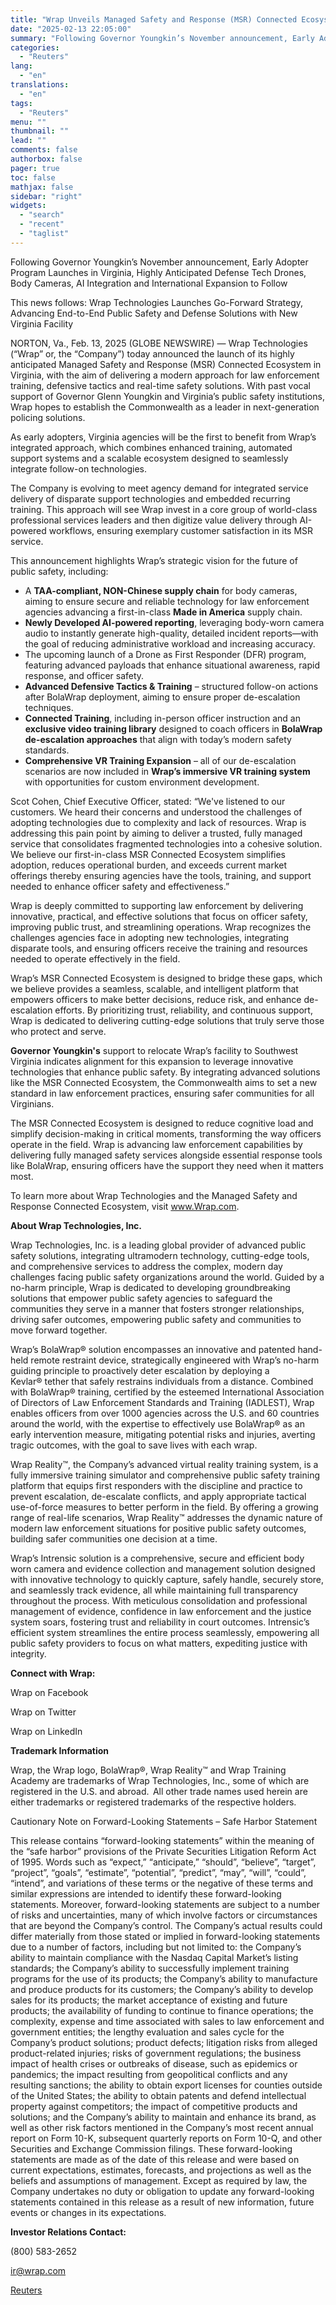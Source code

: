 ```yaml
---
title: "Wrap Unveils Managed Safety and Response (MSR) Connected Ecosystem in Virginia"
date: "2025-02-13 22:05:00"
summary: "Following Governor Youngkin’s November announcement, Early Adopter Program Launches in Virginia, Highly Anticipated Defense Tech Drones, Body Cameras, AI Integration and International Expansion to FollowThis news follows: Wrap Technologies Launches Go-Forward Strategy, Advancing End-to-End Public Safety and Defense Solutions with New Virginia FacilityNORTON, Va., Feb. 13, 2025 (GLOBE NEWSWIRE) —..."
categories:
  - "Reuters"
lang:
  - "en"
translations:
  - "en"
tags:
  - "Reuters"
menu: ""
thumbnail: ""
lead: ""
comments: false
authorbox: false
pager: true
toc: false
mathjax: false
sidebar: "right"
widgets:
  - "search"
  - "recent"
  - "taglist"
---
```


Following Governor Youngkin’s November announcement, Early Adopter Program Launches in Virginia, Highly Anticipated Defense Tech Drones, Body Cameras, AI Integration and International Expansion to Follow

This news follows: Wrap Technologies Launches Go-Forward Strategy, Advancing End-to-End Public Safety and Defense Solutions with New Virginia Facility

NORTON, Va., Feb. 13, 2025 (GLOBE NEWSWIRE) — Wrap Technologies (“Wrap” or, the “Company”) today announced the launch of its highly anticipated Managed Safety and Response (MSR) Connected Ecosystem in Virginia, with the aim of delivering a modern approach for law enforcement training, defensive tactics and real-time safety solutions. With past vocal support of Governor Glenn Youngkin and Virginia’s public safety institutions, Wrap hopes to establish the Commonwealth as a leader in next-generation policing solutions.

As early adopters, Virginia agencies will be the first to benefit from Wrap’s integrated approach, which combines enhanced training, automated support systems and a scalable ecosystem designed to seamlessly integrate follow-on technologies.

The Company is evolving to meet agency demand for integrated service delivery of disparate support technologies and embedded recurring training. This approach will see Wrap invest in a core group of world-class professional services leaders and then digitize value delivery through AI-powered workflows, ensuring exemplary customer satisfaction in its MSR service.

This announcement highlights Wrap’s strategic vision for the future of public safety, including:

* A **TAA-compliant, NON-Chinese supply chain** for body cameras, aiming to ensure secure and reliable technology for law enforcement agencies advancing a first-in-class **Made in America** supply chain.
* **Newly Developed AI-powered reporting**, leveraging body-worn camera audio to instantly generate high-quality, detailed incident reports—with the goal of reducing administrative workload and increasing accuracy.
* The upcoming launch of a Drone as First Responder (DFR) program, featuring advanced payloads that enhance situational awareness, rapid response, and officer safety.
* **Advanced Defensive Tactics & Training** – structured follow-on actions after BolaWrap deployment, aiming to ensure proper de-escalation techniques.
* **Connected Training**, including in-person officer instruction and an **exclusive video training library** designed to coach officers in **BolaWrap de-escalation approaches** that align with today’s modern safety standards.
* **Comprehensive VR Training Expansion** – all of our de-escalation scenarios are now included in **Wrap’s immersive VR training system** with opportunities for custom environment development.

Scot Cohen, Chief Executive Officer, stated: “We've listened to our customers. We heard their concerns and understood the challenges of adopting technologies due to complexity and lack of resources. Wrap is addressing this pain point by aiming to deliver a trusted, fully managed service that consolidates fragmented technologies into a cohesive solution. We believe our first-in-class MSR Connected Ecosystem simplifies adoption, reduces operational burden, and exceeds current market offerings thereby ensuring agencies have the tools, training, and support needed to enhance officer safety and effectiveness.”

Wrap is deeply committed to supporting law enforcement by delivering innovative, practical, and effective solutions that focus on officer safety, improving public trust, and streamlining operations. Wrap recognizes the challenges agencies face in adopting new technologies, integrating disparate tools, and ensuring officers receive the training and resources needed to operate effectively in the field.

Wrap’s MSR Connected Ecosystem is designed to bridge these gaps, which we believe provides a seamless, scalable, and intelligent platform that empowers officers to make better decisions, reduce risk, and enhance de-escalation efforts. By prioritizing trust, reliability, and continuous support, Wrap is dedicated to delivering cutting-edge solutions that truly serve those who protect and serve.

**Governor Youngkin's** support to relocate Wrap’s facility to Southwest Virginia indicates alignment for this expansion to leverage innovative technologies that enhance public safety. By integrating advanced solutions like the MSR Connected Ecosystem, the Commonwealth aims to set a new standard in law enforcement practices, ensuring safer communities for all Virginians.

The MSR Connected Ecosystem is designed to reduce cognitive load and simplify decision-making in critical moments, transforming the way officers operate in the field. Wrap is advancing law enforcement capabilities by delivering fully managed safety services alongside essential response tools like BolaWrap, ensuring officers have the support they need when it matters most.

To learn more about Wrap Technologies and the Managed Safety and Response Connected Ecosystem, visit www.Wrap.com.

**About Wrap Technologies, Inc.**

Wrap Technologies, Inc. is a leading global provider of advanced public safety solutions, integrating ultramodern technology, cutting-edge tools, and comprehensive services to address the complex, modern day challenges facing public safety organizations around the world. Guided by a no-harm principle, Wrap is dedicated to developing groundbreaking solutions that empower public safety agencies to safeguard the communities they serve in a manner that fosters stronger relationships, driving safer outcomes, empowering public safety and communities to move forward together.

Wrap’s BolaWrap® solution encompasses an innovative and patented hand-held remote restraint device, strategically engineered with Wrap’s no-harm guiding principle to proactively deter escalation by deploying a Kevlar® tether that safely restrains individuals from a distance. Combined with BolaWrap® training, certified by the esteemed International Association of Directors of Law Enforcement Standards and Training (IADLEST), Wrap enables officers from over 1000 agencies across the U.S. and 60 countries around the world, with the expertise to effectively use BolaWrap® as an early intervention measure, mitigating potential risks and injuries, averting tragic outcomes, with the goal to save lives with each wrap.

Wrap Reality™, the Company’s advanced virtual reality training system, is a fully immersive training simulator and comprehensive public safety training platform that equips first responders with the discipline and practice to prevent escalation, de-escalate conflicts, and apply appropriate tactical use-of-force measures to better perform in the field. By offering a growing range of real-life scenarios, Wrap Reality™ addresses the dynamic nature of modern law enforcement situations for positive public safety outcomes, building safer communities one decision at a time.

Wrap’s Intrensic solution is a comprehensive, secure and efficient body worn camera and evidence collection and management solution designed with innovative technology to quickly capture, safely handle, securely store, and seamlessly track evidence, all while maintaining full transparency throughout the process. With meticulous consolidation and professional management of evidence, confidence in law enforcement and the justice system soars, fostering trust and reliability in court outcomes. Intrensic’s efficient system streamlines the entire process seamlessly, empowering all public safety providers to focus on what matters, expediting justice with integrity.

**Connect with Wrap:**

Wrap on Facebook

Wrap on Twitter

Wrap on LinkedIn

**Trademark Information**

Wrap, the Wrap logo, BolaWrap®, Wrap Reality™ and Wrap Training Academy are trademarks of Wrap Technologies, Inc., some of which are registered in the U.S. and abroad.  All other trade names used herein are either trademarks or registered trademarks of the respective holders.

Cautionary Note on Forward-Looking Statements – Safe Harbor Statement

This release contains “forward-looking statements” within the meaning of the “safe harbor” provisions of the Private Securities Litigation Reform Act of 1995. Words such as “expect,” “anticipate,” “should”, “believe”, “target”, “project”, “goals”, “estimate”, “potential”, “predict”, “may”, “will”, “could”, “intend”, and variations of these terms or the negative of these terms and similar expressions are intended to identify these forward-looking statements. Moreover, forward-looking statements are subject to a number of risks and uncertainties, many of which involve factors or circumstances that are beyond the Company’s control. The Company’s actual results could differ materially from those stated or implied in forward-looking statements due to a number of factors, including but not limited to: the Company’s ability to maintain compliance with the Nasdaq Capital Market’s listing standards; the Company’s ability to successfully implement training programs for the use of its products; the Company’s ability to manufacture and produce products for its customers; the Company’s ability to develop sales for its products; the market acceptance of existing and future products; the availability of funding to continue to finance operations; the complexity, expense and time associated with sales to law enforcement and government entities; the lengthy evaluation and sales cycle for the Company’s product solutions; product defects; litigation risks from alleged product-related injuries; risks of government regulations; the business impact of health crises or outbreaks of disease, such as epidemics or pandemics; the impact resulting from geopolitical conflicts and any resulting sanctions; the ability to obtain export licenses for counties outside of the United States; the ability to obtain patents and defend intellectual property against competitors; the impact of competitive products and solutions; and the Company’s ability to maintain and enhance its brand, as well as other risk factors mentioned in the Company’s most recent annual report on Form 10-K, subsequent quarterly reports on Form 10-Q, and other Securities and Exchange Commission filings. These forward-looking statements are made as of the date of this release and were based on current expectations, estimates, forecasts, and projections as well as the beliefs and assumptions of management. Except as required by law, the Company undertakes no duty or obligation to update any forward-looking statements contained in this release as a result of new information, future events or changes in its expectations.

**Investor Relations Contact:**

(800) 583-2652

ir@wrap.com

[Reuters](https://www.tradingview.com/news/reuters.com,2025-02-13:newsml_GNX1Vtmrs:0-wrap-unveils-managed-safety-and-response-msr-connected-ecosystem-in-virginia/)
